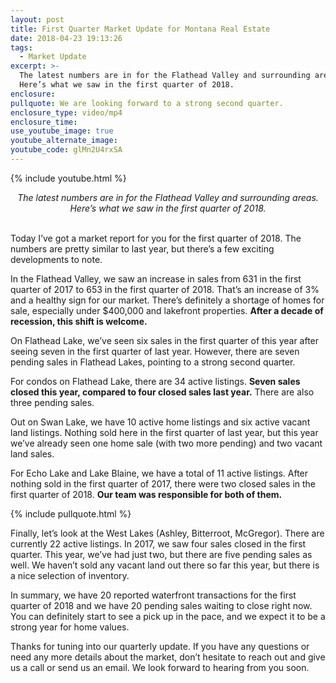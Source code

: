 ```yaml
---
layout: post
title: First Quarter Market Update for Montana Real Estate
date: 2018-04-23 19:13:26
tags:
  - Market Update
excerpt: >-
  The latest numbers are in for the Flathead Valley and surrounding areas.
  Here’s what we saw in the first quarter of 2018.
enclosure:
pullquote: We are looking forward to a strong second quarter.
enclosure_type: video/mp4
enclosure_time:
use_youtube_image: true
youtube_alternate_image:
youtube_code: glMn2U4rxSA
---
```


{% include youtube.html %}

<center><em>The latest numbers are in for the Flathead Valley and surrounding areas. Here&rsquo;s what we saw in the first quarter of 2018.</em></center>

<center>&nbsp;</center>

Today I’ve got a market report for you for the first quarter of 2018. The numbers are pretty similar to last year, but there’s a few exciting developments to note.

In the Flathead Valley, we saw an increase in sales from 631 in the first quarter of 2017 to 653 in the first quarter of 2018. That’s an increase of 3% and a healthy sign for our market. There’s definitely a shortage of homes for sale, especially under $400,000 and lakefront properties. **After a decade of recession, this shift is welcome.**

On Flathead Lake, we’ve seen six sales in the first quarter of this year after seeing seven in the first quarter of last year. However, there are seven pending sales in Flathead Lakes, pointing to a strong second quarter.

For condos on Flathead Lake, there are 34 active listings. **Seven sales closed this year, compared to four closed sales last year.** There are also three pending sales.

Out on Swan Lake, we have 10 active home listings and six active vacant land listings. Nothing sold here in the first quarter of last year, but this year we’ve already seen one home sale (with two more pending) and two vacant land sales.&nbsp;

For Echo Lake and Lake Blaine, we have a total of 11 active listings. After nothing sold in the first quarter of 2017, there were two closed sales in the first quarter of 2018. **Our team was responsible for both of them.**

{% include pullquote.html %}

Finally, let’s look at the West Lakes (Ashley, Bitterroot, McGregor). There are currently 22 active listings. In 2017, we saw four sales closed in the first quarter. This year, we’ve had just two, but there are five pending sales as well. We haven’t sold any vacant land out there so far this year, but there is a nice selection of inventory.

In summary, we have 20 reported waterfront transactions for the first quarter of 2018 and we have 20 pending sales waiting to close right now. You can definitely start to see a pick up in the pace, and we expect it to be a strong year for home values.&nbsp;

Thanks for tuning into our quarterly update. If you have any questions or need any more details about the market, don’t hesitate to reach out and give us a call or send us an email. We look forward to hearing from you soon.<br>&nbsp;